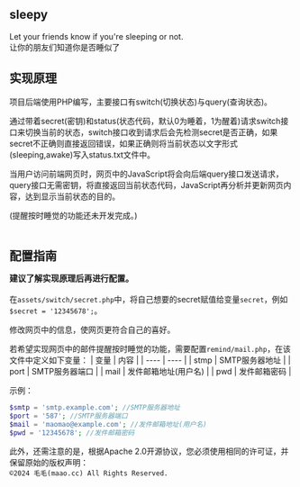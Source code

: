 ## sleepy
Let your friends know if you're sleeping or not.  
让你的朋友们知道你是否睡似了

## 实现原理

项目后端使用PHP编写，主要接口有switch(切换状态)与query(查询状态)。  

通过带着secret(密钥)和status(状态代码，默认0为睡着，1为醒着)请求switch接口来切换当前的状态，switch接口收到请求后会先检测secret是否正确，如果secret不正确则直接返回错误，如果正确则将当前状态以文字形式(sleeping,awake)写入status.txt文件中。  

当用户访问前端网页时，网页中的JavaScript将会向后端query接口发送请求，query接口无需密钥，将直接返回当前状态代码，JavaScript再分析并更新网页内容，达到显示当前状态的目的。  

(提醒按时睡觉的功能还未开发完成。)
<br><br>

## 配置指南 <p style="font-size: 70%;">建议了解实现原理后再进行配置。</a>
在`assets/switch/secret.php`中，将自己想要的secret赋值给变量`secret`，例如`$secret = '12345678';`。

修改网页中的信息，使网页更符合自己的喜好。

若希望实现网页中的邮件提醒按时睡觉的功能，需要配置`remind/mail.php`，在该文件中定义如下变量：
| 变量 | 内容 |
| ---- | ---- |
| stmp | SMTP服务器地址 |
| port | SMTP服务器端口 |
| mail | 发件邮箱地址(用户名) |
| pwd | 发件邮箱密码 |

示例：
```php
$smtp = 'smtp.example.com'; //SMTP服务器地址
$port = '587'; //SMTP服务器端口
$mail = 'maomao@example.com'; //发件邮箱地址(用户名)
$pwd = '12345678'; //发件邮箱密码
```


此外，还需注意的是，根据Apache 2.0开源协议，您必须使用相同的许可证，并保留原始的版权声明：  
`©2024 毛毛(maao.cc) All Rights Reserved.`